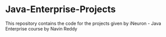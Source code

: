 # Java-Enterprise-Projects
This repository contains the code for the projects given by iNeuron - Java Enterprise course by Navin Reddy  

